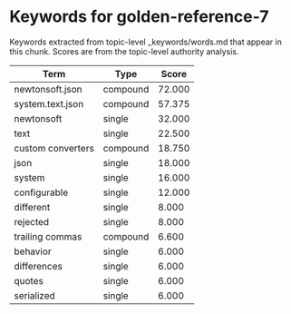 # Keywords for golden-reference-7

Keywords extracted from topic-level _keywords/words.md that appear in this chunk.
Scores are from the topic-level authority analysis.

| Term | Type | Score |
|------|------|-------|
| newtonsoft.json | compound | 72.000 |
| system.text.json | compound | 57.375 |
| newtonsoft | single | 32.000 |
| text | single | 22.500 |
| custom converters | compound | 18.750 |
| json | single | 18.000 |
| system | single | 16.000 |
| configurable | single | 12.000 |
| different | single | 8.000 |
| rejected | single | 8.000 |
| trailing commas | compound | 6.600 |
| behavior | single | 6.000 |
| differences | single | 6.000 |
| quotes | single | 6.000 |
| serialized | single | 6.000 |
